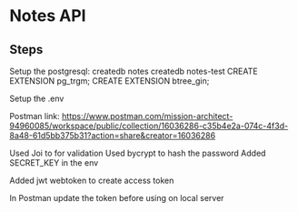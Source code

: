 # Notes API

## Steps

Setup the postgresql:
createdb notes
createdb notes-test
CREATE EXTENSION pg_trgm;
CREATE EXTENSION btree_gin;

Setup the .env

Postman link: https://www.postman.com/mission-architect-94960085/workspace/public/collection/16036286-c35b4e2a-074c-4f3d-8a48-61d5bb375b31?action=share&creator=16036286

Used Joi to for validation
Used bycrypt to hash the password
Added SECRET_KEY in the env

Added jwt webtoken to create access token

In Postman update the token before using on local server
